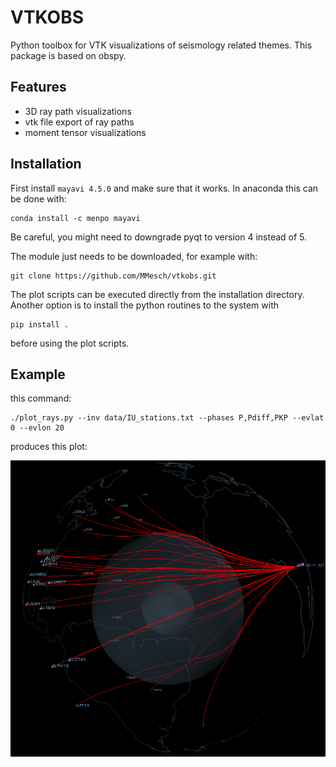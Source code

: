 VTKOBS
======

Python toolbox for VTK visualizations of seismology related themes. This
package is based on obspy.

Features
--------

* 3D ray path visualizations
* vtk file export of ray paths
* moment tensor visualizations

Installation
------------

First install `mayavi 4.5.0` and make sure that it works. In anaconda this
can be done with:

```
conda install -c menpo mayavi
```
Be careful, you might need to downgrade pyqt to version 4 instead of 5.


The module just needs to be downloaded, for example with:
```
git clone https://github.com/MMesch/vtkobs.git
```
The plot scripts can be executed directly from the installation directory.
Another option is to install the python routines to the system with
```
pip install .
```
before using the plot scripts.

Example
-------

this command:

```
./plot_rays.py --inv data/IU_stations.txt --phases P,Pdiff,PKP --evlat 0 --evlon 20
```

produces this plot:

![image](images/example1.png)


